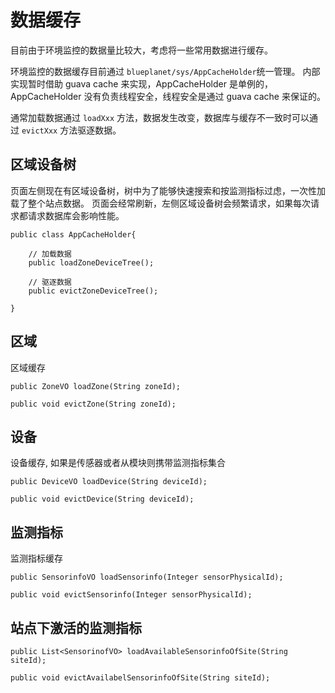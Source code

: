 # 数据缓存

目前由于环境监控的数据量比较大，考虑将一些常用数据进行缓存。

环境监控的数据缓存目前通过 `blueplanet/sys/AppCacheHolder`统一管理。
内部实现暂时借助 guava cache 来实现，AppCacheHolder 是单例的，AppCacheHolder 没有负责线程安全，线程安全是通过 guava cache 来保证的。

通常加载数据通过 `loadXxx` 方法，数据发生改变，数据库与缓存不一致时可以通过 `evictXxx` 方法驱逐数据。

## 区域设备树

页面左侧现在有区域设备树，树中为了能够快速搜索和按监测指标过虑，一次性加载了整个站点数据。
页面会经常刷新，左侧区域设备树会频繁请求，如果每次请求都请求数据库会影响性能。

    public class AppCacheHolder{

        // 加载数据
        public loadZoneDeviceTree();

        // 驱逐数据
        public evictZoneDeviceTree();

    }

## 区域

区域缓存

    public ZoneVO loadZone(String zoneId);

    public void evictZone(String zoneId);

## 设备

设备缓存, 如果是传感器或者从模块则携带监测指标集合

    public DeviceVO loadDevice(String deviceId);

    public void evictDevice(String deviceId);


## 监测指标

监测指标缓存

    public SensorinfoVO loadSensorinfo(Integer sensorPhysicalId);

    public void evictSensorinfo(Integer sensorPhysicalId);

## 站点下激活的监测指标

    public List<SensorinofVO> loadAvailableSensorinfoOfSite(String siteId);

    public void evictAvailabelSensorinfoOfSite(String siteId);
